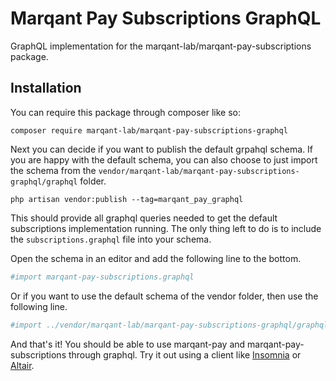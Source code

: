 # Marqant Pay Subscriptions GraphQL

GraphQL implementation for the marqant-lab/marqant-pay-subscriptions package.

## Installation

You can require this package through composer like so:

```shell script
composer require marqant-lab/marqant-pay-subscriptions-graphql
```

Next you can decide if you want to publish the default grpahql schema. If you are happy with the default schema, you
 can also choose to just import the schema from the `vendor/marqant-lab/marqant-pay-subscriptions-graphql/graphql`
 folder.

```shell script
php artisan vendor:publish --tag=marqant_pay_graphql
```

This should provide all graphql queries needed to get the default subscriptions implementation running. The only
 thing left to do is to include the `subscriptions.graphql` file into your schema.

Open the schema in an editor and add the following line to the bottom.

```graphql
#import marqant-pay-subscriptions.graphql
```

Or if you want to use the default schema of the vendor folder, then use the following line.

```graphql
#import ../vendor/marqant-lab/marqant-pay-subscriptions-graphql/graphql/marqant-pay-subscriptions.graphql
```

And that's it! You should be able to use marqant-pay and marqant-pay-subscriptions through graphql. Try it out using
 a client like [Insomnia](https://insomnia.rest) or [Altair](https://altair.sirmuel.design/).